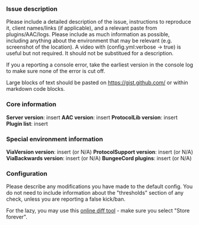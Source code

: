 ### Issue description
Please include a detailed description of the issue, instructions to reproduce it, client names/links (if applicable), and a relevant paste from plugins/AAC/logs. Please include as much information as possible, including anything about the environment that may be relevant (e.g. screenshot of the location). A video with (config.yml:verbose -> true) is useful but not required. It should not be substitued for a description.

If you a reporting a console error, take the earliest version in the console log to make sure none of the error is cut off.

Large blocks of text should be pasted on https://gist.github.com/ or within markdown code blocks. 

### Core information
**Server version**: insert
**AAC version**: insert
**ProtocolLib version**: insert
**Plugin list**: insert

### Special environment information
**ViaVersion version**: insert (or N/A)
**ProtocolSupport version**: insert (or N/A)
**ViaBackwards version**: insert (or N/A)
**BungeeCord plugins**: insert (or N/A)

### Configuration
Please describe any modifications you have made to the default config. You do not need to include information about the "thresholds" section of any check, unless you are reporting a false kick/ban. 

For the lazy, you may use this [online diff tool](https://www.diffchecker.com/) - make sure you select "Store forever".
